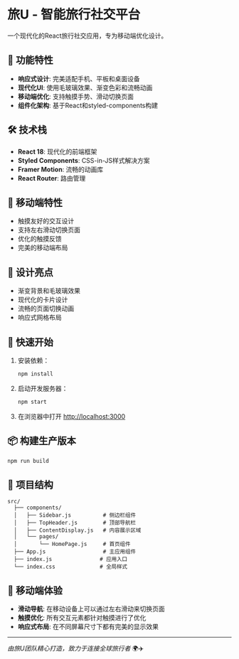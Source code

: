 # 旅U - 智能旅行社交平台

一个现代化的React旅行社交应用，专为移动端优化设计。

## 🚀 功能特性

- **响应式设计**: 完美适配手机、平板和桌面设备
- **现代化UI**: 使用毛玻璃效果、渐变色彩和流畅动画
- **移动端优化**: 支持触摸手势、滑动切换页面
- **组件化架构**: 基于React和styled-components构建

## 🛠️ 技术栈

- **React 18**: 现代化的前端框架
- **Styled Components**: CSS-in-JS样式解决方案
- **Framer Motion**: 流畅的动画库
- **React Router**: 路由管理

## 📱 移动端特性

- 触摸友好的交互设计
- 支持左右滑动切换页面
- 优化的触摸反馈
- 完美的移动端布局

## 🎨 设计亮点

- 渐变背景和毛玻璃效果
- 现代化的卡片设计
- 流畅的页面切换动画
- 响应式网格布局

## 🚀 快速开始

1. 安装依赖：
   ```bash
   npm install
   ```

2. 启动开发服务器：
   ```bash
   npm start
   ```

3. 在浏览器中打开 [http://localhost:3000](http://localhost:3000)

## 📦 构建生产版本

```bash
npm run build
```

## 🔧 项目结构

```
src/
  ├── components/
  │   ├── Sidebar.js          # 侧边栏组件
  │   ├── TopHeader.js        # 顶部导航栏
  │   ├── ContentDisplay.js   # 内容展示区域
  │   └── pages/
  │       └── HomePage.js     # 首页组件
  ├── App.js                  # 主应用组件
  ├── index.js               # 应用入口
  └── index.css              # 全局样式
```

## 📱 移动端体验

- **滑动导航**: 在移动设备上可以通过左右滑动来切换页面
- **触摸优化**: 所有交互元素都针对触摸进行了优化
- **响应式布局**: 在不同屏幕尺寸下都有完美的显示效果

---

*由旅U团队精心打造，致力于连接全球旅行者* 🌍✈️ 